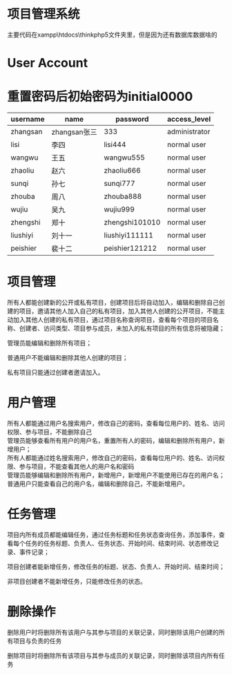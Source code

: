 # 项目管理系统
主要代码在xampp\htdocs\thinkphp5文件夹里，但是因为还有数据库数据啥的
# User Account
# 重置密码后初始密码为initial0000
| username  | name | password | access_level |
| ------------- | ------------- | ------------- | ------------- |
| zhangsan  | zhangsan张三  | 333 | administrator |
| lisi | 李四  | lisi444  | normal user |
| wangwu | 王五  | wangwu555  | normal user |
| zhaoliu | 赵六  | zhaoliu666  | normal user |
| sunqi | 孙七  | sunqi777  | normal user |
| zhouba | 周八  | zhouba888  | normal user |
| wujiu | 吴九  | wujiu999  | normal user |
| zhengshi | 郑十  | zhengshi101010  | normal user |
| liushiyi | 刘十一  | liushiyi111111  | normal user |
| peishier | 裴十二  | peishier121212  | normal user |

# 项目管理
所有人都能创建新的公开或私有项目，创建项目后将自动加入，编辑和删除自己创建的项目，邀请其他人加入自己的私有项目，加入其他人创建的公开项目，不能主动加入其他人创建的私有项目，通过项目名称查询项目，查看每个项目的项目名称、创建者、访问类型、项目参与成员，未加入的私有项目的所有信息将被隐藏； 

管理员能编辑和删除所有项目；  

普通用户不能编辑和删除其他人创建的项目；  

私有项目只能通过创建者邀请加入。  

# 用户管理 
所有人都能通过用户名搜索用户，修改自己的密码，查看每位用户的、姓名、访问权限、参与项目，不能删除自己     
管理员能够查看所有用户的用户名，重置所有人的密码，编辑和删除所有用户，新增用户；  
所有人都能通过姓名搜索用户，修改自己的密码，查看每位用户的、姓名、访问权限、参与项目，不能查看其他人的用户名和密码  
管理员能够编辑和删除所有用户，新增用户，新增用户不能使用已存在的用户名；  
普通用户只能查看自己的用户名，编辑和删除自己，不能新增用户。  
# 任务管理
项目内所有成员都能编辑任务，通过任务标题和任务状态查询任务，添加事件，查看每个任务的任务标题、负责人、任务状态、开始时间、结束时间、状态修改记录、事件记录；  

项目创建者能新增任务，修改任务的标题、状态、负责人、开始时间、结束时间；  

非项目创建者不能新增任务，只能修改任务的状态。

# 删除操作
删除用户时将删除所有该用户与其参与项目的关联记录，同时删除该用户创建的所有项目与负责的任务   

删除项目时将删除所有该项目与其参与成员的关联记录，同时删除该项目内所有任务



